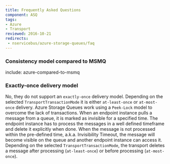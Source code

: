 ```yaml
---
title: Frequently Asked Questions
component: ASQ
tags:
- Azure
- Transport
reviewed: 2016-10-21
redirects:
 - nservicebus/azure-storage-queues/faq
---
```



### Consistency model compared to MSMQ

include: azure-compared-to-msmq


### Exactly-once delivery model

No, they do not support an `exactly-once` delivery model. Depending on the selected `TransportTransactionMode` it is either `at-least-once` or `at-most-once` delivery. Azure Storage Queues work using a `Peek-Lock` model to overcome the lack of transactions. When an endpoint instance pulls a message from a queue, it is marked as invisible for a specified time. The endpoint instance has to process the messages in a well defined timeframe and delete it explicitly when done. When the message is not processed within the pre-defined time, a.k.a. Invisibility Timeout, the message will become visible on the queue and another endpoint instance can access it. Depending on the selected `TransportTransactionMode`, the transport deletes a message after processing (`at-least-once`) or before processing (`at-most-once`).